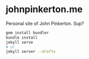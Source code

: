 # johnpinkerton.me

Personal site of John Pinkerton. Sup?

```sh
gem install bundler
bundle install
jekyll serve
# or
jekyll server --drafts
```
